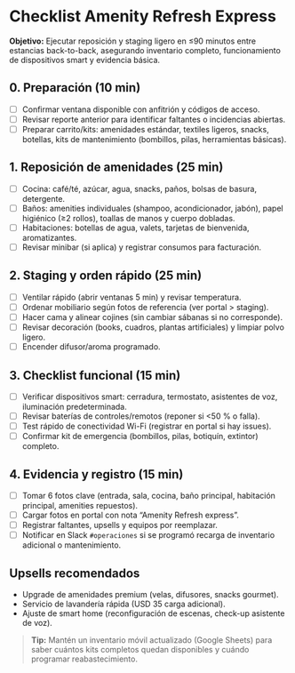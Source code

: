 # Checklist Amenity Refresh Express

**Objetivo:** Ejecutar reposición y staging ligero en ≤90 minutos entre estancias back-to-back, asegurando inventario completo, funcionamiento de dispositivos smart y evidencia básica.

## 0. Preparación (10 min)

- ☐ Confirmar ventana disponible con anfitrión y códigos de acceso.
- ☐ Revisar reporte anterior para identificar faltantes o incidencias abiertas.
- ☐ Preparar carrito/kits: amenidades estándar, textiles ligeros, snacks, botellas, kits de mantenimiento (bombillos, pilas, herramientas básicas).

## 1. Reposición de amenidades (25 min)

- ☐ Cocina: café/té, azúcar, agua, snacks, paños, bolsas de basura, detergente.
- ☐ Baños: amenities individuales (shampoo, acondicionador, jabón), papel higiénico (≥2 rollos), toallas de manos y cuerpo dobladas.
- ☐ Habitaciones: botellas de agua, valets, tarjetas de bienvenida, aromatizantes.
- ☐ Revisar minibar (si aplica) y registrar consumos para facturación.

## 2. Staging y orden rápido (25 min)

- ☐ Ventilar rápido (abrir ventanas 5 min) y revisar temperatura.
- ☐ Ordenar mobiliario según fotos de referencia (ver portal > staging).
- ☐ Hacer cama y alinear cojines (sin cambiar sábanas si no corresponde).
- ☐ Revisar decoración (books, cuadros, plantas artificiales) y limpiar polvo ligero.
- ☐ Encender difusor/aroma programado.

## 3. Checklist funcional (15 min)

- ☐ Verificar dispositivos smart: cerradura, termostato, asistentes de voz, iluminación predeterminada.
- ☐ Revisar baterías de controles/remotos (reponer si <50 % o falla).
- ☐ Test rápido de conectividad Wi-Fi (registrar en portal si hay issues).
- ☐ Confirmar kit de emergencia (bombillos, pilas, botiquín, extintor) completo.

## 4. Evidencia y registro (15 min)

- ☐ Tomar 6 fotos clave (entrada, sala, cocina, baño principal, habitación principal, amenities repuestos).
- ☐ Cargar fotos en portal con nota “Amenity Refresh express”.
- ☐ Registrar faltantes, upsells y equipos por reemplazar.
- ☐ Notificar en Slack `#operaciones` si se programó recarga de inventario adicional o mantenimiento.

## Upsells recomendados

- Upgrade de amenidades premium (velas, difusores, snacks gourmet).
- Servicio de lavandería rápida (USD 35 carga adicional).
- Ajuste de smart home (reconfiguración de escenas, check-up asistente de voz).

> **Tip:** Mantén un inventario móvil actualizado (Google Sheets) para saber cuántos kits completos quedan disponibles y cuándo programar reabastecimiento.
